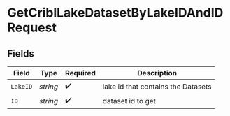 # GetCriblLakeDatasetByLakeIDAndIDRequest


## Fields

| Field                              | Type                               | Required                           | Description                        |
| ---------------------------------- | ---------------------------------- | ---------------------------------- | ---------------------------------- |
| `LakeID`                           | *string*                           | :heavy_check_mark:                 | lake id that contains the Datasets |
| `ID`                               | *string*                           | :heavy_check_mark:                 | dataset id to get                  |